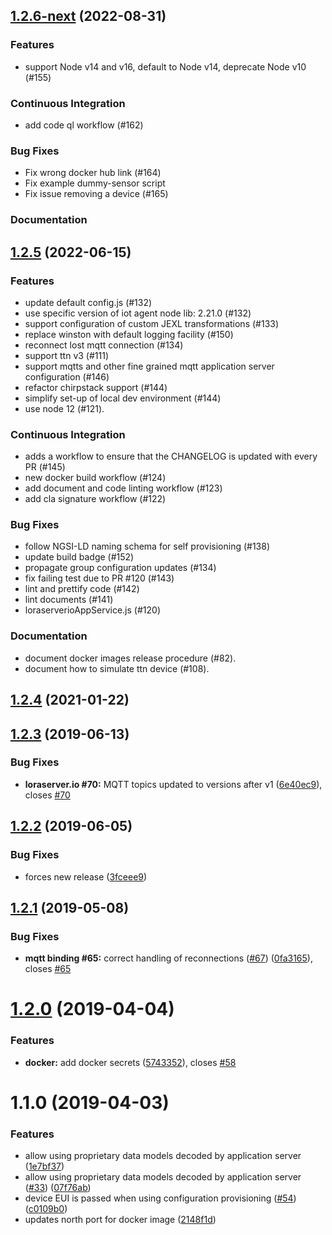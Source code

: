 ## [1.2.6-next](https://github.com/Atos-Research-and-Innovation/IoTagent-LoRaWAN/compare/v1.2.5...master) (2022-08-31)

### Features

-   support Node v14 and v16, default to Node v14, deprecate Node v10 (#155)

### Continuous Integration

-   add code ql workflow (#162)

### Bug Fixes

-   Fix wrong docker hub link (#164)
-   Fix example dummy-sensor script
-   Fix issue removing a device (#165)

### Documentation

## [1.2.5](https://github.com/Atos-Research-and-Innovation/IoTagent-LoRaWAN/compare/v1.2.4...1.2.5) (2022-06-15)

### Features

-   update default config.js (#132)
-   use specific version of iot agent node lib: 2.21.0 (#132)
-   support configuration of custom JEXL transformations (#133)
-   replace winston with default logging facility (#150)
-   reconnect lost mqtt connection (#134)
-   support ttn v3 (#111)
-   support mqtts and other fine grained mqtt application server configuration (#146)
-   refactor chirpstack support (#144)
-   simplify set-up of local dev environment (#144)
-   use node 12 (#121).

### Continuous Integration

-   adds a workflow to ensure that the CHANGELOG is updated with every PR (#145)
-   new docker build workflow (#124)
-   add document and code linting workflow (#123)
-   add cla signature workflow (#122)

### Bug Fixes

-   follow NGSI-LD naming schema for self provisioning (#138)
-   update build badge (#152)
-   propagate group configuration updates (#134)
-   fix failing test due to PR #120 (#143)
-   lint and prettify code (#142)
-   lint documents (#141)
-   loraserverioAppService.js (#120)

### Documentation

-   document docker images release procedure (#82).
-   document how to simulate ttn device (#108).

## [1.2.4](https://github.com/Atos-Research-and-Innovation/IoTagent-LoRaWAN/compare/v1.2.3...v1.2.4) (2021-01-22)

## [1.2.3](https://github.com/Atos-Research-and-Innovation/IoTagent-LoRaWAN/compare/v1.2.2...v1.2.3) (2019-06-13)

### Bug Fixes

-   **loraserver.io #70:** MQTT topics updated to versions after v1
    ([6e40ec9](https://github.com/Atos-Research-and-Innovation/IoTagent-LoRaWAN/commit/6e40ec9)), closes
    [#70](https://github.com/Atos-Research-and-Innovation/IoTagent-LoRaWAN/issues/70)

## [1.2.2](https://github.com/Atos-Research-and-Innovation/IoTagent-LoRaWAN/compare/v1.2.1...v1.2.2) (2019-06-05)

### Bug Fixes

-   forces new release ([3fceee9](https://github.com/Atos-Research-and-Innovation/IoTagent-LoRaWAN/commit/3fceee9))

## [1.2.1](https://github.com/Atos-Research-and-Innovation/IoTagent-LoRaWAN/compare/v1.2.0...v1.2.1) (2019-05-08)

### Bug Fixes

-   **mqtt binding #65:** correct handling of reconnections
    ([#67](https://github.com/Atos-Research-and-Innovation/IoTagent-LoRaWAN/issues/67))
    ([0fa3165](https://github.com/Atos-Research-and-Innovation/IoTagent-LoRaWAN/commit/0fa3165)), closes
    [#65](https://github.com/Atos-Research-and-Innovation/IoTagent-LoRaWAN/issues/65)

# [1.2.0](https://github.com/Atos-Research-and-Innovation/IoTagent-LoRaWAN/compare/v1.1.0...v1.2.0) (2019-04-04)

### Features

-   **docker:** add docker secrets
    ([5743352](https://github.com/Atos-Research-and-Innovation/IoTagent-LoRaWAN/commit/5743352)), closes
    [#58](https://github.com/Atos-Research-and-Innovation/IoTagent-LoRaWAN/issues/58)

# 1.1.0 (2019-04-03)

### Features

-   allow using proprietary data models decoded by application server
    ([1e7bf37](https://github.com/Atos-Research-and-Innovation/IoTagent-LoRaWAN/commit/1e7bf37))
-   allow using proprietary data models decoded by application server
    ([#33](https://github.com/Atos-Research-and-Innovation/IoTagent-LoRaWAN/issues/33))
    ([07f76ab](https://github.com/Atos-Research-and-Innovation/IoTagent-LoRaWAN/commit/07f76ab))
-   device EUI is passed when using configuration provisioning
    ([#54](https://github.com/Atos-Research-and-Innovation/IoTagent-LoRaWAN/issues/54))
    ([c0109b0](https://github.com/Atos-Research-and-Innovation/IoTagent-LoRaWAN/commit/c0109b0))
-   updates north port for docker image
    ([2148f1d](https://github.com/Atos-Research-and-Innovation/IoTagent-LoRaWAN/commit/2148f1d))
